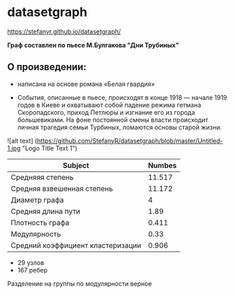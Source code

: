 # datasetgraph
https://stefanyr.github.io/datasetgraph/

**Граф составлен по пьесе М.Булгакова "Дни Трубиных"**

## О произведении:
* написана на основе романа «Белая гвардия» 

* События, описанные в пьесе, происходят в конце 1918 — начале 1919 годов в Киеве и охватывают собой падение режима гетмана Скоропадского, приход Петлюры и изгнание его из города большевиками. На фоне постоянной смены власти происходит личная трагедия семьи Турбиных, ломаются основы старой жизни.

![alt text] (https://github.com/StefanyR/datasetgraph/blob/master/Untitled-1.jpg "Logo Title Text 1")

Subject | Numbes
--- | --- 
|Средняяя степень                  | 11.517 |
|Средняя взвешенная степень        | 11.172 | 
|Диаметр графа                     |  4     |
|Средняя длина пути                | 1.89   |
|Плотность графа                   | 0.411  | 
|Модулярность                      | 0.33   |
|Средний коэффициент кластеризации | 0.906  |

* 29 узлов
* 167 ребер

Разделение на группы по модулярности верное



